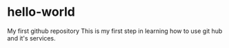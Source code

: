 # hello-world
My first github repository
This is my first step in learning how to use git hub and it's services.
